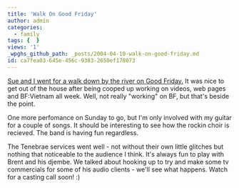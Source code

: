 ```yaml
---
title: 'Walk On Good Friday'
author: admin
categories:
  - family
tags: {  }
views: '1'
_wpghs_github_path: _posts/2004-04-10-walk-on-good-friday.md
id: ca7fea03-645e-456c-9383-2650ef178073
---
```

<p><a href="http://www.mennoboy.com/chris/images/goodfriday/">Sue and I went for a walk down by the river on Good Friday.</a>  It was nice to get out of the house after being cooped up working on videos, web pages and BF:Vietnam all week.  Well, not really "working" on BF, but that's beside the point.</p>
<p>One more perfomance on Sunday to go, but I'm only involved with my guitar for a couple of songs.  It should be interesting to see how the rockin choir is recieved.  The band is having fun regardless.</p>
<p>The Tenebrae services went well - not without their own little glitches but nothing that noticeable to the audience I think.  It's always fun to play with Brent and his djembe.  We talked about hooking up to try and make some tv commercials for some of his audio clients - we'll see what happens.  Watch for a casting call soon!  :)</p>
